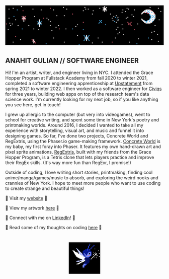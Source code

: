 <h1 align="center">
  <img src="https://github.com/sathytrench/sathytrench/blob/master/assets/Twinkling.gif" alt="Banner of a pixellated night sky with a crescent moon and twinkling stars glowing white, pink, and blue">
</h1>

## ANAHIT GULIAN // SOFTWARE ENGINEER

Hi! I'm an artist, writer, and engineer living in NYC. I attended the Grace
Hopper Program at Fullstack Academy from fall 2020 to winter 2021,
completed a software engineering apprenticeship at [Upstatement](https://upstatement.com/) from 
spring 2021 to winter 2022. I then worked as a software engineer for [Civiqs](https://civiqs.com/)
for three years, building web apps on top of the research team's data science work. I'm
currently looking for my next job, so if you like anything you see here, get in touch!

I grew up allergic to the computer (but very into videogames), went to school for creative 
writing, and spent some time in New York's poetry and printmaking worlds. 
Around 2016, I decided I wanted to take all my experience with storytelling, visual art,
and music and funnel it into designing games. So far, I've done two projects, Concrete World 
and RegExtris, using the Phaser.io game-making framework. [Concrete World](https://concrete-world.netlify.app/) 
is my baby, my first foray into Phaser. It features my own hand-drawn art and pixel sprite animations. 
[RegExtris](https://regextris.netlify.app/), built with my friends from the Grace Hopper Program, 
is a Tetris clone that lets players practice and improve their RegEx skills. 
(It's way more fun than RegExr, I promise!)

Outside of coding, I love writing short stories, printmaking, finding cool anime/manga/games/music 
to absorb, and exploring the weird nooks and crannies of New York. I hope to meet 
more people who want to use coding to create strange and beautiful things!

🦋 Visit my [website](https://anahitgulian.com) 🦋

💙 View my artwork [here](https://www.instagram.com/a7n7a7h7i7t/) 💙

🔗 Connect with me on [LinkedIn](https://www.linkedin.com/in/anahitgulian/)! 🔗

🌷 Read some of my thoughts on coding [here](https://anahit-gulian.medium.com/) 🌷

<h1 align="center">
  <img src="https://github.com/sathytrench/sathytrench/blob/master/assets/FAIRYflying%20clone.gif" alt="Blue fairy with white wings and a wand hovering in a black background" height="100">
</h1>
